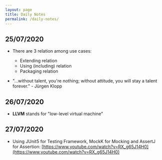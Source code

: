 ```yaml
---
layout: page
title: Daily Notes
permalink: /daily-notes/
---
```


## 25/07/2020

- There are 3 relation among use cases:
  - Extending relation
  - Using (including) relation
  - Packaging relation

- "...without talent, you're nothing; without attitude, you will stay a talent forever." - Jürgen Klopp
  
## 26/07/2020

- **LLVM** stands for "low-level virtual machine"

## 27/07/2020

- Using JUnit5 for Testing Framework, MockK for Mocking and AssertJ for Assertion: [https://www.youtube.com/watch?v=RX_g65J14H0](https://www.youtube.com/watch?v=RX_g65J14H0)

